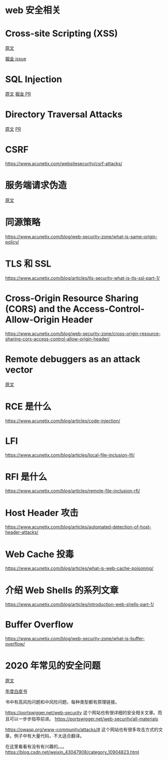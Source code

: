 # web 安全相关

# Cross-site Scripting (XSS)

[原文](https://www.acunetix.com/websitesecurity/cross-site-scripting/)

[掘金 issue](https://github.com/xitu/gold-miner/issues/8462)

# SQL Injection

[原文](https://www.acunetix.com/websitesecurity/sql-injection/)
[掘金 PR](https://github.com/xitu/gold-miner/pull/8527)

# Directory Traversal Attacks

[原文](https://www.acunetix.com/websitesecurity/directory-traversal/)
[PR](https://github.com/xitu/gold-miner/pull/8553)

# CSRF

https://www.acunetix.com/websitesecurity/csrf-attacks/

# 服务端请求伪造

[原文](https://www.acunetix.com/blog/articles/server-side-request-forgery-vulnerability/)

# 同源策略

https://www.acunetix.com/blog/web-security-zone/what-is-same-origin-policy/

# TLS 和 SSL

https://www.acunetix.com/blog/articles/tls-security-what-is-tls-ssl-part-1/

# Cross-Origin Resource Sharing (CORS) and the Access-Control-Allow-Origin Header

https://www.acunetix.com/blog/web-security-zone/cross-origin-resource-sharing-cors-access-control-allow-origin-header/

# Remote debuggers as an attack vector

[原文](https://www.acunetix.com/blog/web-security-zone/remote-debuggers-as-an-attack-vector/)

# RCE 是什么

https://www.acunetix.com/blog/articles/code-injection/

# LFI

https://www.acunetix.com/blog/articles/local-file-inclusion-lfi/

# RFI 是什么

https://www.acunetix.com/blog/articles/remote-file-inclusion-rfi/

# Host Header 攻击

https://www.acunetix.com/blog/articles/automated-detection-of-host-header-attacks/

# Web Cache 投毒

https://www.acunetix.com/blog/articles/what-is-web-cache-poisoning/

# 介绍 Web Shells 的系列文章

https://www.acunetix.com/blog/articles/introduction-web-shells-part-1/

# Buffer Overflow

https://www.acunetix.com/blog/web-security-zone/what-is-buffer-overflow/

# 2020 年常见的安全问题

[原文](https://www.acunetix.com/blog/web-security-zone/most-common-security-vulnerabilities-acunetix-web-application-vulnerability-report/)

[年度白皮书](https://www.acunetix.com/white-papers/acunetix-web-application-vulnerability-report-2021)

书中有高风险问题和中风险问题，每种类型都有原理链接。

https://portswigger.net/web-security
这个网站也有很详细的安全相关文章。而且可以一步步指导前进。
https://portswigger.net/web-security/all-materials

https://owasp.org/www-community/attacks/#
这个网站也有很多攻击方式的文章。例子中有大量代码，不太适合翻译。

在这里看看有没有有兴趣的。。。https://blog.csdn.net/weixin_43047908/category_10904823.html

